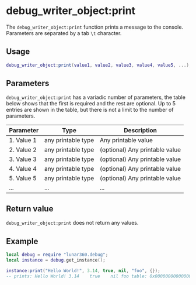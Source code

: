 # debug_writer_object:print

The `debug_writer_object:print` function prints a message to the console. Parameters are separated by a tab `\t` character.

## Usage

```lua
debug_writer_object:print(value1, value2, value3, value4, value5, ...);
```

## Parameters

`debug_writer_object:print` has a variadic number of parameters, the table below shows that the first is required and the rest are optional. Up to 5 entries are shown in the table, but there is not a limit to the number of parameters.

| Parameter               | Type               | Description                    |
| ----------------------- | ------------------ | ------------------------------ |
| 1. Value 1              | any printable type | Any printable value            |
| 2. Value 2              | any printable type | (optional) Any printable value |
| 3. Value 3              | any printable type | (optional) Any printable value |
| 4. Value 4              | any printable type | (optional) Any printable value |
| 5. Value 5              | any printable type | (optional) Any printable value |
| ...                     | ...                | ...                            |

## Return value

`debug_writer_object:print` does not return any values.

## Example

```lua
local debug = require "lunar360.debug";
local instance = debug.get_instance();

instance:print("Hello World!", 3.14, true, nil, "foo", {});
-- prints: Hello World!	3.14	true	nil	foo	table: 0x0000000000000000
```